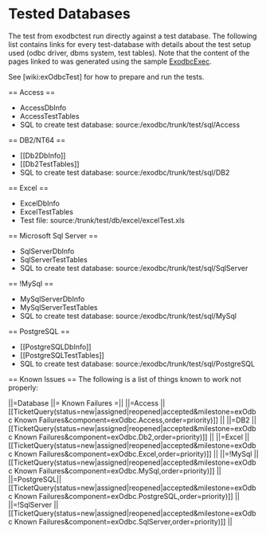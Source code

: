 # Tested Databases #
The test from exodbctest run directly against a test database. The following list contains links for every test-database with details about the test setup used (odbc driver, dbms system, test tables). Note that the content of the pages linked to was generated using the 
sample [ExodbcExec](/exodbc/samples/ExodbcExec/).

See [wiki:exOdbcTest] for how to prepare and run the tests.

== Access ==
* AccessDbInfo
* AccessTestTables
* SQL to create test database: source:/exodbc/trunk/test/sql/Access 

== DB2/NT64 == 
* [[Db2DbInfo]]
* [[Db2TestTables]]
* SQL to create test database: source:/exodbc/trunk/test/sql/DB2

== Excel ==
* ExcelDbInfo
* ExcelTestTables
* Test file: source:/trunk/test/db/excel/excelTest.xls

== Microsoft Sql Server ==
* SqlServerDbInfo
* SqlServerTestTables
* SQL to create test database: source:/exodbc/trunk/test/sql/SqlServer

== !MySql ==
* MySqlServerDbInfo
* MySqlServerTestTables
* SQL to create test database: source:/exodbc/trunk/test/sql/MySql

== PostgreSQL ==
* [[PostgreSQLDbInfo]]
* [[PostgreSQLTestTables]]
* SQL to create test database: source:/exodbc/trunk/test/sql/PostgreSQL

== Known Issues ==
The following is a list of things known to work not properly:

||=Database ||= Known Failures =||
||=Access || [[TicketQuery(status=new|assigned|reopened|accepted&milestone=exOdbc Known Failures&component=exOdbc.Access,order=priority)]] ||
||=DB2 || [[TicketQuery(status=new|assigned|reopened|accepted&milestone=exOdbc Known Failures&component=exOdbc.Db2,order=priority)]] ||
||=Excel || [[TicketQuery(status=new|assigned|reopened|accepted&milestone=exOdbc Known Failures&component=exOdbc.Excel,order=priority)]] ||
||=!MySql || [[TicketQuery(status=new|assigned|reopened|accepted&milestone=exOdbc Known Failures&component=exOdbc.MySql,order=priority)]] ||
||=PostgreSQL|| [[TicketQuery(status=new|assigned|reopened|accepted&milestone=exOdbc Known Failures&component=exOdbc.PostgreSQL,order=priority)]] ||
||=!SqlServer || [[TicketQuery(status=new|assigned|reopened|accepted&milestone=exOdbc Known Failures&component=exOdbc.SqlServer,order=priority)]] ||


